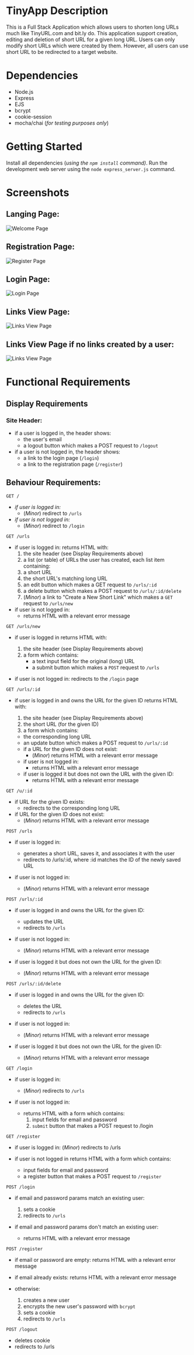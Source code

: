 # TinyApp Description 

This is a Full Stack Application which allows users to shorten long URLs much like TinyURL.com and bit.ly do. This application support creation, editing and deletion of short URL for a given long URL. Users can only modify short URLs which were created by them. However, all users can use short URL to be redirected to a target website. 

# Dependencies

  * Node.js
  * Express
  * EJS
  * bcrypt
  * cookie-session
  * mocha/chai (_for testing purposes only_)

# Getting Started

Install all dependencies (_using the `npm install` command)_. Run the development web server using the `node express_server.js` command.

# Screenshots
## Langing Page:
![Welcome Page](/Images/Welcome.png)
## Registration Page:
![Register Page](/Images/Register.png)
## Login Page:
![Login Page](/Images/Login.png)
## Links View Page:
![Links View Page](/Images/Links.png)
## Links View Page if no links created by a user:
![Links View Page](/Images/BlankLinks.png)

# Functional Requirements

## Display Requirements

### Site Header:

* if a user is logged in, the header shows:
  * the user's email
  * a logout button which makes a POST request to ```/logout```
* if a user is not logged in, the header shows:
  * a link to the login page (```/login```)
  * a link to the registration page (```/register```)

## Behaviour Requirements:

```GET /```

* _if user is logged in:_
  * (_Minor_) redirect to ```/urls```
* _if user is not logged in:_
  * (_Minor_) redirect to ```/login```

```GET /urls```

* if user is logged in: returns HTML with:
    1. the site header (see Display Requirements above)
    2. a list (or table) of URLs the user has created, each list item containing:
    3. a short URL
    4. the short URL's matching long URL
    5. an edit button which makes a GET request to ```/urls/:id```
    6. a delete button which makes a POST request to ```/urls/:id/delete```
    7. (_Minor_) a link to "Create a New Short Link" which makes a ```GET``` request to ```/urls/new```
* if user is not logged in:
  * returns HTML with a relevant error message

```GET /urls/new```

  * if user is logged in returns HTML with:
    1. the site header (see Display Requirements above)
    1. a form which contains:
        * a text input field for the original (long) URL
        * a submit button which makes a ```POST``` request to ```/urls```

  * if user is not logged in:
    redirects to the ```/login``` page

```GET /urls/:id```

  * if user is logged in and owns the URL for the given ID returns HTML with:
    1. the site header (see Display Requirements above)
    1. the short URL (for the given ID)
    1. a form which contains:

      * the corresponding long URL
      * an update button which makes a POST request to ```/urls/:id```
      * if a URL for the given ID does not exist:
          * (_Minor_) returns HTML with a relevant error message
      * if user is not logged in:
          * returns HTML with a relevant error message
      * if user is logged it but does not own the URL with the given ID:
          * returns HTML with a relevant error message


```GET /u/:id```

  * if URL for the given ID exists:
    * redirects to the corresponding long URL
  * if URL for the given ID does not exist:
    * (_Minor_) returns HTML with a relevant error message

```POST /urls```

  * if user is logged in:
    * generates a short URL, saves it, and associates it with the user
    * redirects to /urls/:id, where :id matches the ID of the newly saved URL

  * if user is not logged in:
    * (_Minor_) returns HTML with a relevant error message

```POST /urls/:id```


  * if user is logged in and owns the URL for the given ID:
    * updates the URL
    * redirects to ```/urls```

  * if user is not logged in:
    * (_Minor_) returns HTML with a relevant error message
  * if user is logged it but does not own the URL for the given ID:
    * (_Minor_) returns HTML with a relevant error message

```POST /urls/:id/delete```

  * if user is logged in and owns the URL for the given ID:
    * deletes the URL
    * redirects to ```/urls```

  * if user is not logged in:
    * (_Minor_) returns HTML with a relevant error message
  * if user is logged it but does not own the URL for the given ID:
    * (_Minor_) returns HTML with a relevant error message

```GET /login```

  * if user is logged in:
    * (_Minor_) redirects to ```/urls```

  * if user is not logged in:
    * returns HTML with a form which contains:
      1. input fields for email and password
      1. ```submit``` button that makes a POST request to /login

```GET /register```

  * if user is logged in:
    (_Minor_) redirects to /urls

  * if user is not logged in returns HTML with a form which contains:
    * input fields for email and password
    * a register button that makes a POST request to ```/register```

```POST /login```

  * if email and password params match an existing user:
    1. sets a cookie
    2. redirects to ```/urls```

  * if email and password params don't match an existing user:
    * returns HTML with a relevant error message

```POST /register```

  * if email or password are empty: returns HTML with a relevant error message

  * if email already exists: returns HTML with a relevant error message
  * otherwise:
    1. creates a new user
    2. encrypts the new user's password with ```bcrypt```
    3. sets a cookie
    4. redirects to ```/urls```

```POST /logout```

  * deletes cookie
  * redirects to /urls
